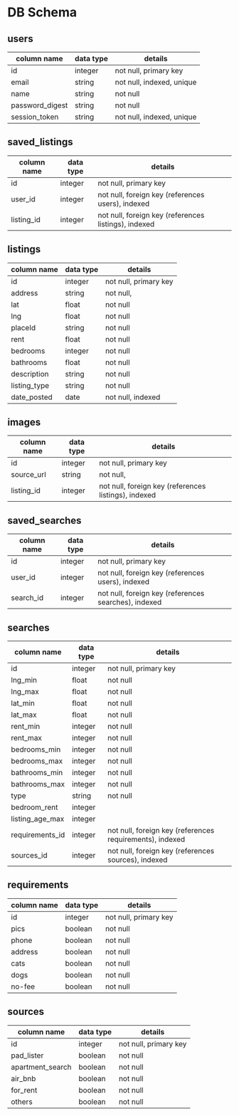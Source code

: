 # DB Schema

## users
column name     | data type | details
----------------|-----------|-----------------------
id              | integer   | not null, primary key
email           | string    | not null, indexed, unique
name            | string    | not null
password_digest | string    | not null
session_token   | string    | not null, indexed, unique

## saved_listings
column name     | data type | details
----------------|-----------|-----------------------
id              | integer   | not null, primary key
user_id         | integer   | not null, foreign key (references users), indexed
listing_id      | integer   | not null, foreign key (references listings), indexed

## listings
column name     | data type | details
----------------|-----------|-----------------------
id              | integer   | not null, primary key
address         | string    | not null,
lat             | float     | not null
lng             | float     | not null
placeId         | string    | not null
rent            | float     | not null
bedrooms        | integer   | not null
bathrooms       | float     | not null
description     | string    | not null
listing_type    | string    | not null
date_posted     | date  | not null, indexed

## images
column name     | data type | details
----------------|-----------|-----------------------
id              | integer   | not null, primary key
source_url      | string    | not null,
listing_id      | integer   | not null, foreign key (references listings), indexed


## saved_searches
column name     | data type | details
----------------|-----------|-----------------------
id              | integer   | not null, primary key
user_id         | integer   | not null, foreign key (references users), indexed
search_id      | integer   | not null, foreign key (references searches), indexed


## searches
column name     | data type | details
----------------|-----------|-----------------------
id              | integer   | not null, primary key
lng_min         | float     | not null
lng_max         | float     | not null
lat_min         | float     | not null
lat_max         | float     | not null
rent_min        | integer   | not null
rent_max        | integer   | not null
bedrooms_min    | integer   | not null
bedrooms_max    | integer   | not null
bathrooms_min   | integer   | not null
bathrooms_max   | integer   | not null
type            | string    | not null
bedroom_rent    | integer   |
listing_age_max | integer   |
requirements_id | integer   | not null, foreign key (references requirements), indexed
sources_id      | integer   | not null, foreign key (references sources), indexed

## requirements
column name     | data type | details
----------------|-----------|-----------------------
id              | integer   | not null, primary key
pics            | boolean   | not null
phone           | boolean   | not null
address         | boolean   | not null
cats            | boolean   | not null
dogs            | boolean   | not null
no-fee          | boolean   | not null


## sources
column name     | data type | details
----------------|-----------|-----------------------
id              | integer   | not null, primary key
pad_lister      | boolean   | not null
apartment_search | boolean   | not null
air_bnb          | boolean   | not null
for_rent        | boolean   | not null
others          | boolean   | not null
